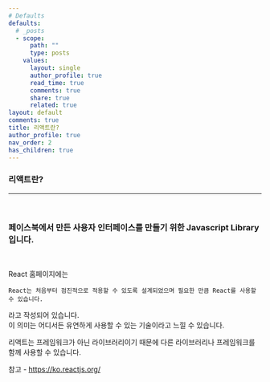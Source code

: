 ```yaml
---
# Defaults
defaults:
  # _posts
  - scope:
      path: ""
      type: posts
    values:
      layout: single
      author_profile: true
      read_time: true
      comments: true
      share: true
      related: true
layout: default
comments: true
title: 리액트란?
author_profile: true
nav_order: 2
has_children: true
---
```


### 리액트란?
***  
<br/>

### 페이스북에서 만든 사용자 인터페이스를 만들기 위한 Javascript Library 입니다.
<br/>

React 홈페이지에는 <br/>

```
React는 처음부터 점진적으로 적용할 수 있도록 설계되었으며 필요한 만큼 React를 사용할 수 있습니다.
```

라고 작성되어 있습니다. <br/>
이 의미는 어디서든 유연하게 사용할 수 있는 기술이라고 느낄 수 있습니다. 

리액트는 프레임워크가 아닌 라이브러리이기 때문에 다른 라이브러리나 프레임워크를 함께 사용할 수 있습니다.
<br/>

참고 - <https://ko.reactjs.org/>
